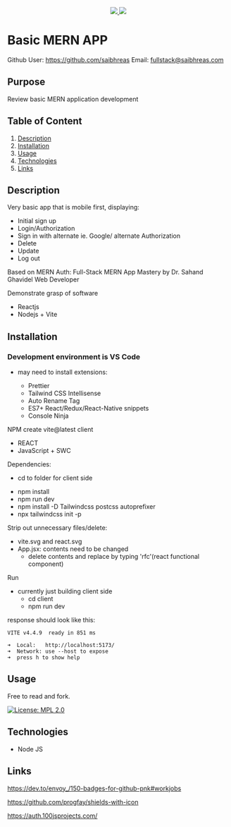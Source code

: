 <p align='center'>
  <a href="https://github.com/saibhreas">
    <img src="https://img.shields.io/badge/GitHub-100000?style=flat&logo=github&logoColor=white">
  </a>  
  <a href='https://www.linkedin.com/in/siobhanknuttel'>
      <img src='https://img.shields.io/badge/LinkedIn-blue?style=flat&logo=linkedin&labelColor=blue'>
  </a>
  
</p>

# Basic MERN APP


Github User: https://github.com/saibhreas
Email: fullstack@saibhreas.com

## Purpose

Review basic MERN application development

## Table of Content
  
  1. [Description](#description)
  2. [Installation](#installation)
  3. [Usage](#usage)
  4. [Technologies](#technologies)
  5. [Links](#links)
  
  
## Description

Very basic app that is mobile first, displaying:
 * Initial sign up
 * Login/Authorization
 * Sign in with alternate ie. Google/ alternate Authorization
 * Delete
 * Update
 * Log out

Based on MERN Auth: Full-Stack MERN App Mastery by Dr. Sahand Ghavidel Web Developer


Demonstrate grasp of software

* Reactjs
* Nodejs + Vite

## Installation

### Development environment is VS Code

- may need to install extensions:

  * Prettier
  * Tailwind CSS Intellisense
  * Auto Rename Tag
  * ES7+ React/Redux/React-Native snippets
  * Console Ninja

NPM create vite@latest client 
* REACT
* JavaScript + SWC

Dependencies:
  - cd to folder for client side
  * npm install
  * npm run dev
  * npm install -D Tailwindcss postcss autoprefixer
  * npx tailwindcss init -p

Strip out unnecessary files/delete:
* vite.svg and react.svg
* App.jsx: contents need to be changed
  - delete contents and replace by typing 'rfc'(react functional component)

Run

* currently just building client side
  - cd client
  - npm run dev

response should look like this:

    VITE v4.4.9  ready in 851 ms

    ➜  Local:   http://localhost:5173/
    ➜  Network: use --host to expose
    ➜  press h to show help

## Usage

Free to read and fork. 

[![License: MPL 2.0](https://img.shields.io/badge/License-MPL%202.0-brightgreen.svg)](https://opensource.org/licenses/MPL-2.0)

## Technologies

* Node JS

## Links

https://dev.to/envoy_/150-badges-for-github-pnk#workjobs

https://github.com/progfay/shields-with-icon

https://auth.100jsprojects.com/
